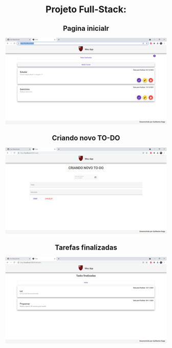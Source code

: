 <h1 align="center"> Projeto Full-Stack: </h1>

  <h2 align="center"> Pagina inicialr </h2>
   <a href="#">
    <img align="center" width="1000" src="Todo.PNG" />
  </a>
 
  <h2 align="center"> Criando novo TO-DO </h2>
  <a href="#">
    <img align="center" width="1000" src="todo1.PNG" />
  </a>
  
  <h2 align="center"> Tarefas finalizadas </h2>
  <a href="#">
    <img align="center" width="1000" src="todo2.PNG" />
  </a>
